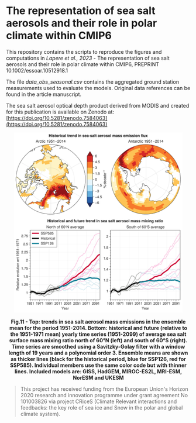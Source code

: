 # The representation of sea salt aerosols and their role in polar climate within CMIP6

This repository contains the scripts to reproduce the figures and computations in *Lapere et al., 2023* - The representation of sea salt aerosols and their role in polar climate within CMIP6, PREPRINT 10.1002/essoar.10512918.1

The file *data_obs_seasonal.csv* contains the aggregated ground station measurements used to evaluate the models. Original data references can be found in the article manuscript.

The sea salt aerosol optical depth product derived from MODIS and created for this publication is available on Zenodo at: [https://doi.org/10.5281/zenodo.7584063](https://doi.org/10.5281/zenodo.7584063)

<p align="center">
  <img width="460" src="./Figure_Scripts/Figure11.jpeg">
<figcaption align = "center"><b>Fig.11 - Top: trends in sea salt aerosol mass emissions in the ensemble mean for the period 1951-2014. Bottom: historical and future (relative to the 1951-1971 mean) yearly time series (1951-2099) of average sea salt surface mass mixing ratio north of 60&deg;N (left) and south of 60&deg;S (right). Time series are smoothed using a Savitzky-Golay filter with a window length of 19 years and a polynomial order 3. Ensemble means are shown as thicker lines (black for the historical period, blue for SSP126, red for SSP585). Individual members use the same color code but with thinner lines. Included models are: GISS, HadGEM, MIROC-ES2L, MRI-ESM, NorESM and UKESM</b></figcaption>
</p>
 
> This project has received funding from the European Union's Horizon 2020 research and innovation programme under grant agreement No 101003826 via project CRiceS (Climate Relevant interactions and feedbacks: the key role of sea ice and Snow in the polar and global climate system).
